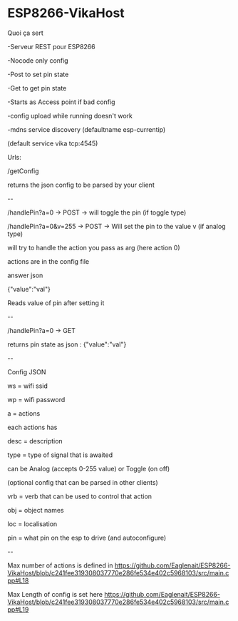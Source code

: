 # ESP8266-VikaHost

Quoi ça sert

-Serveur REST pour ESP8266

-Nocode only config

-Post to set pin state

-Get to get pin state

-Starts as Access point if bad config

-config upload while running doesn't work

-mdns service discovery (defaultname esp-currentip)

(default service vika tcp:4545)

Urls:

/getConfig 

  returns the json config to be parsed by your client
  
  --
  
/handlePin?a=0 -> POST  -> will toggle the pin (if toggle type)

/handlePin?a=0&v=255 -> POST -> Will set the pin to the value v (if analog type) 

  will try to handle the action you pass as arg (here action 0)
  
  actions are in the config file

  answer json

  {"value":"val"}

  Reads value of pin after setting it
  
  --

/handlePin?a=0 -> GET

  returns pin state as json : {"value":"val"}
  
  --

Config JSON

ws = wifi ssid

wp = wifi password

a = actions

each actions has

  desc = description
  
  type = type of signal that is awaited
  
  can be Analog (accepts 0-255 value) or Toggle (on off)
        
  (optional config that can be parsed in other clients)
  
  vrb = verb that can be used to control that action
  
  obj = object names
  
  loc = localisation
  
  pin = what pin on the esp to drive (and autoconfigure)
  
  --
  
Max number of actions is defined in 
https://github.com/Eaglenait/ESP8266-VikaHost/blob/c241fee319308037770e286fe534e402c5968103/src/main.cpp#L18
  
Max Length of config is set here
https://github.com/Eaglenait/ESP8266-VikaHost/blob/c241fee319308037770e286fe534e402c5968103/src/main.cpp#L19

